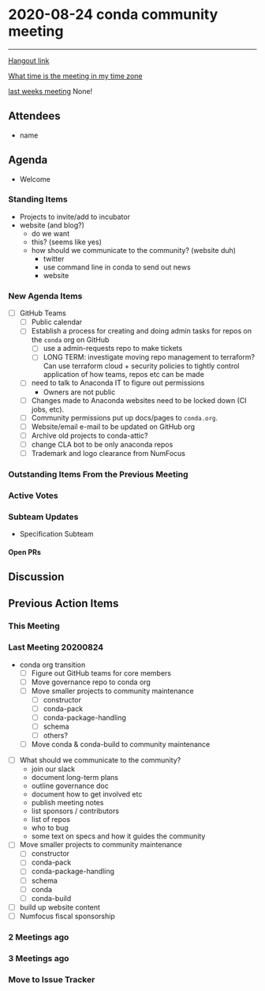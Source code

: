 # 2020-08-24 conda community meeting 

****

[Hangout link](https://meet.google.com/uje-pdns-hch)

[What time is the meeting in my time zone](https://arewemeetingyet.com/Chicago/2020-08-25/09:00/b/Conda%20community%20meeting)

[last weeks meeting]() None!

## Attendees

* name
 
## Agenda

* Welcome

### Standing Items
* Projects to invite/add to incubator
* website (and blog?)
    * do we want 
    * this? (seems like yes)
    * how should we communicate to the community? (website duh)
        * twitter
        * use command line in conda to send out news
        * website
    
### New Agenda Items
- [ ] GitHub Teams
    * [ ] Public calendar
    * [ ] Establish a process for creating and doing admin tasks for repos on the `conda` org on GitHub
        * [ ] use a admin-requests repo to make tickets
        * [ ] LONG TERM: investigate moving repo management to terraform?  Can use terraform cloud + security policies to tightly control application of how teams, repos etc can be made
    * [ ] need to talk to Anaconda IT to figure out permissions
        * Owners are not public
    * [ ] Changes made to Anaconda websites need to be locked down (CI jobs, etc).
    * [ ] Community permissions put up docs/pages to `conda.org`.
    * [ ] Website/email e-mail to be updated on GitHub org
    * [ ] Archive old projects to conda-attic?
    * [ ] change CLA bot to be only anaconda repos
    * [ ] Trademark and logo clearance from NumFocus

### Outstanding Items From the Previous Meeting

### Active Votes

### Subteam Updates
* Specification Subteam

#### Open PRs

## Discussion

## Previous Action Items

### This Meeting

### Last Meeting 20200824
* conda org transition
    * [ ] Figure out GitHub teams for core members
    * [ ] Move governance repo to conda org
    * [ ] Move smaller projects to community maintenance
        * [ ] constructor
        * [ ] conda-pack
        * [ ] conda-package-handling
        * [ ] schema
        * [ ] others?
    * [ ] Move conda & conda-build to community maintenance
* [ ] What should we communicate to the community?
    * join our slack
    * document long-term plans 
    * outline governance doc
    * document how to get involved etc
    * publish meeting notes
    * list sponsors / contributors
    * list of repos
    * who to bug
    * some text on specs and how it guides the community
* [ ] Move smaller projects to community maintenance
    * [ ] constructor
    * [ ] conda-pack
    * [ ] conda-package-handling
    * [ ] schema
    * [ ] conda
    * [ ] conda-build
 * [ ] build up website content
 * [ ] Numfocus fiscal sponsorship

### 2 Meetings ago

### 3 Meetings ago

### Move to Issue Tracker

